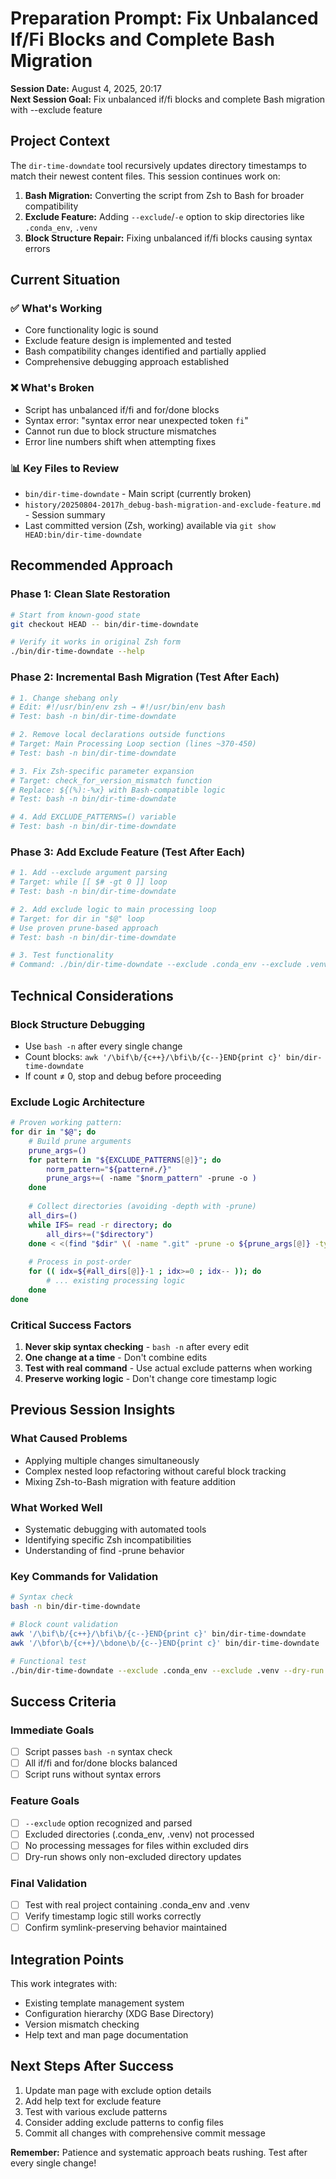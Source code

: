 # Preparation Prompt: Fix Unbalanced If/Fi Blocks and Complete Bash Migration

**Session Date:** August 4, 2025, 20:17  
**Next Session Goal:** Fix unbalanced if/fi blocks and complete Bash migration with --exclude feature

## Project Context

The `dir-time-downdate` tool recursively updates directory timestamps to match their newest content files. This session continues work on:

1. **Bash Migration:** Converting the script from Zsh to Bash for broader compatibility
2. **Exclude Feature:** Adding `--exclude`/`-e` option to skip directories like `.conda_env`, `.venv`
3. **Block Structure Repair:** Fixing unbalanced if/fi blocks causing syntax errors

## Current Situation

### ✅ **What's Working**
- Core functionality logic is sound
- Exclude feature design is implemented and tested
- Bash compatibility changes identified and partially applied
- Comprehensive debugging approach established

### ❌ **What's Broken**
- Script has unbalanced if/fi and for/done blocks
- Syntax error: "syntax error near unexpected token `fi`"
- Cannot run due to block structure mismatches
- Error line numbers shift when attempting fixes

### 📊 **Key Files to Review**
- `bin/dir-time-downdate` - Main script (currently broken)
- `history/20250804-2017h_debug-bash-migration-and-exclude-feature.md` - Session summary
- Last committed version (Zsh, working) available via `git show HEAD:bin/dir-time-downdate`

## Recommended Approach

### Phase 1: Clean Slate Restoration
```bash
# Start from known-good state
git checkout HEAD -- bin/dir-time-downdate

# Verify it works in original Zsh form
./bin/dir-time-downdate --help
```

### Phase 2: Incremental Bash Migration (Test After Each)
```bash
# 1. Change shebang only
# Edit: #!/usr/bin/env zsh → #!/usr/bin/env bash
# Test: bash -n bin/dir-time-downdate

# 2. Remove local declarations outside functions
# Target: Main Processing Loop section (lines ~370-450)
# Test: bash -n bin/dir-time-downdate

# 3. Fix Zsh-specific parameter expansion
# Target: check_for_version_mismatch function
# Replace: ${(%):-%x} with Bash-compatible logic
# Test: bash -n bin/dir-time-downdate

# 4. Add EXCLUDE_PATTERNS=() variable
# Test: bash -n bin/dir-time-downdate
```

### Phase 3: Add Exclude Feature (Test After Each)
```bash
# 1. Add --exclude argument parsing
# Target: while [[ $# -gt 0 ]] loop
# Test: bash -n bin/dir-time-downdate

# 2. Add exclude logic to main processing loop
# Target: for dir in "$@" loop
# Use proven prune-based approach
# Test: bash -n bin/dir-time-downdate

# 3. Test functionality
# Command: ./bin/dir-time-downdate --exclude .conda_env --exclude .venv --dry-run .
```

## Technical Considerations

### Block Structure Debugging
- Use `bash -n` after every single change
- Count blocks: `awk '/\bif\b/{c++}/\bfi\b/{c--}END{print c}' bin/dir-time-downdate`
- If count ≠ 0, stop and debug before proceeding

### Exclude Logic Architecture
```bash
# Proven working pattern:
for dir in "$@"; do
    # Build prune arguments
    prune_args=()
    for pattern in "${EXCLUDE_PATTERNS[@]}"; do
        norm_pattern="${pattern#./}"
        prune_args+=( -name "$norm_pattern" -prune -o )
    done
    
    # Collect directories (avoiding -depth with -prune)
    all_dirs=()
    while IFS= read -r directory; do
        all_dirs+=("$directory")
    done < <(find "$dir" \( -name ".git" -prune -o ${prune_args[@]} -type d -print \))
    
    # Process in post-order
    for (( idx=${#all_dirs[@]}-1 ; idx>=0 ; idx-- )); do
        # ... existing processing logic
    done
done
```

### Critical Success Factors
1. **Never skip syntax checking** - `bash -n` after every edit
2. **One change at a time** - Don't combine edits
3. **Test with real command** - Use actual exclude patterns when working
4. **Preserve working logic** - Don't change core timestamp logic

## Previous Session Insights

### What Caused Problems
- Applying multiple changes simultaneously
- Complex nested loop refactoring without careful block tracking
- Mixing Zsh-to-Bash migration with feature addition

### What Worked Well
- Systematic debugging with automated tools
- Identifying specific Zsh incompatibilities
- Understanding of find -prune behavior

### Key Commands for Validation
```bash
# Syntax check
bash -n bin/dir-time-downdate

# Block count validation
awk '/\bif\b/{c++}/\bfi\b/{c--}END{print c}' bin/dir-time-downdate
awk '/\bfor\b/{c++}/\bdone\b/{c--}END{print c}' bin/dir-time-downdate

# Functional test
./bin/dir-time-downdate --exclude .conda_env --exclude .venv --dry-run .
```

## Success Criteria

### Immediate Goals
- [ ] Script passes `bash -n` syntax check
- [ ] All if/fi and for/done blocks balanced
- [ ] Script runs without syntax errors

### Feature Goals  
- [ ] `--exclude` option recognized and parsed
- [ ] Excluded directories (.conda_env, .venv) not processed
- [ ] No processing messages for files within excluded dirs
- [ ] Dry-run shows only non-excluded directory updates

### Final Validation
- [ ] Test with real project containing .conda_env and .venv
- [ ] Verify timestamp logic still works correctly
- [ ] Confirm symlink-preserving behavior maintained

## Integration Points

This work integrates with:
- Existing template management system
- Configuration hierarchy (XDG Base Directory)
- Version mismatch checking
- Help text and man page documentation

## Next Steps After Success

1. Update man page with exclude option details
2. Add help text for exclude feature
3. Test with various exclude patterns
4. Consider adding exclude patterns to config files
5. Commit all changes with comprehensive commit message

**Remember:** Patience and systematic approach beats rushing. Test after every single change! 